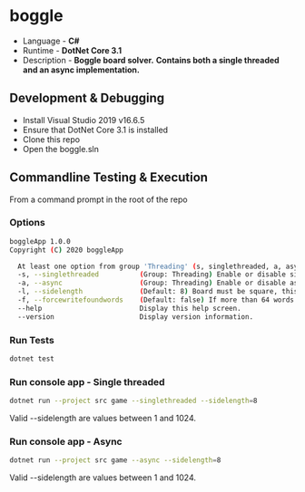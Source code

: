 # boggle

* Language - **C#**
* Runtime - **DotNet Core 3.1**
* Description - **Boggle board solver.**  **Contains both a single threaded and an async implementation.**

## Development & Debugging

* Install Visual Studio 2019 v16.6.5
* Ensure that DotNet Core 3.1 is installed
* Clone this repo
* Open the boggle.sln

## Commandline Testing & Execution

From a command prompt in the root of the repo

### Options

```bash
boggleApp 1.0.0
Copyright (C) 2020 boggleApp

  At least one option from group 'Threading' (s, singlethreaded, a, async) is required.
  -s, --singlethreaded          (Group: Threading) Enable or disable singlethreaded execution.  Default = true
  -a, --async                   (Group: Threading) Enable or disable async processing.  Default = false
  -l, --sidelength              (Default: 8) Board must be square, this is the length of a single side.  Default is 8, which will result in an 8x8 board.
  -f, --forcewritefoundwords    (Default: false) If more than 64 words are found, individual words are not written.  This forces all words written at the end of a run.  Default = false
  --help                        Display this help screen.
  --version                     Display version information.
```

### Run Tests

```bash
dotnet test
```

### Run console app - Single threaded

```bash
dotnet run --project src game --singlethreaded --sidelength=8
```

Valid --sidelength are values between 1 and 1024.

### Run console app - Async

```bash
dotnet run --project src game --async --sidelength=8
```

Valid --sidelength are values between 1 and 1024.
